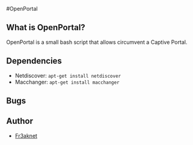 #OpenPortal

## What is OpenPortal?


OpenPortal is a small bash script that allows circumvent a Captive Portal.


## Dependencies

- Netdiscover: `apt-get install netdiscover`
- Macchanger: `apt-get install macchanger`

## Bugs

## Author

- [Fr3aknet](https://github.com/Fr3aknet)
